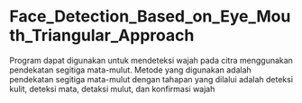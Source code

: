 # Face_Detection_Based_on_Eye_Mouth_Triangular_Approach

Program dapat digunakan untuk mendeteksi wajah pada citra menggunakan pendekatan segitiga mata-mulut. Metode yang digunakan adalah pendekatan segitiga mata-mulut dengan tahapan yang dilalui adalah deteksi kulit, deteksi mata, detaksi mulut, dan konfirmasi wajah
